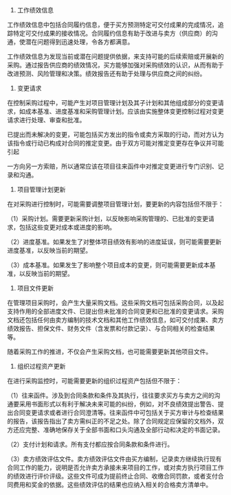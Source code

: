 
1. 工作绩效信息

工作绩效信息中包括合同履约信息，便于买方预测特定可交付成果的完成情况，追踪特定可交付成果的接收情况。合同履约信息有助于改进与卖方（供应商）的沟通，使潜在问题得到迅速处理，令各方都满意。

工作绩效信息为发现当前或潜在问题提供依据，来支持可能的后续索赔或开展新的采购。通过报告供应商的绩效情况，买方能够加强对采购绩效的认识，从而有助于改进预测、风险管理和决策。绩效报告还有助于处理与供应商之间的纠纷。

1. 变更请求

在控制采购过程中，可能产生对项目管理计划及其子计划和其他组成部分的变更请求，如成本基准、进度基准和采购管理计划。应该由实施整体变更控制过程对变更请求进行处理、审查和批准。

已提出而未解决的变更，可能包括买方发出的指令或卖方采取的行动，而对方认为该指令或行动已构成对合同的推定变更。由于双方可能对推定变更存在争议并可能引起

一方向另一方索赔，所以通常应该在项目往来函件中对推定变更进行专门识别、记录和沟通。

1. 项目管理计划更新

在对采购进行控制时，可能需要调整项目管理计划，要更新的内容包括但不限于：

（1）采购计划。需要更新采购计划，以反映影响采购管理的、已批准的变更请求，包括这些变更对成本或进度的影响。

（2）进度基准。如果发生了对整体项目绩效有影响的进度延误，则可能需要更新进度基准，以反映当前的期望。

（3）成本基准。如果发生了影响整个项目成本的变更，则可能需要更新成本基准，以反映当前的期望。

1. 项目文件更新

在管理项目采购时，会产生大量采购文档。这些采购文档可包括采购合同，以及起支持作用的全部进度文件、已提出但未批准的合同变更和已批准的变更请求。采购文档还包括任何由卖方编制的技术文档和其他工作绩效信息，如可交付成果、卖方绩效报告、担保文件、财务文件（含发票和付款记录）、与合同相关的检查结果等。

随着采购工作的推进，不仅会产生采购文档，也可能需要更新其他项目文件。

1. 组织过程资产更新

在进行采购监控时，可能需要更新的组织过程资产包括但不限于：

（1）往来函件。涉及到合同条款和条件及其执行，往往要求买方与卖方之间的沟通要采用书面形式以有利于解决未来可能的纠纷，例如，对不良绩效提出警告、提出合同变更请求或者进行合同澄清等。往来函件中可包括关于买方审计与检查结果的报告，该报告指出了卖方需纠正的不足之处。除了合同规定应保留的文档外，双方还应完整、准确地保存关于全部书面和口头沟通及全部行动和决定的书面记录。

（2）支付计划和请求。所有支付都应按合同条款和条件进行。

（3）卖方绩效评估文件。卖方绩效评估文件由买方编制，记录卖方继续执行现有合同工作的能力，说明是否允许卖方承接未来项目的工作，或对卖方执行项目工作的绩效进行评价评级。这些文件可成为提前终止合同、收缴合同罚款，或者支付合同费用和奖金的依据。这些绩效评估的结果也应纳入相关的合格卖方清单中。
